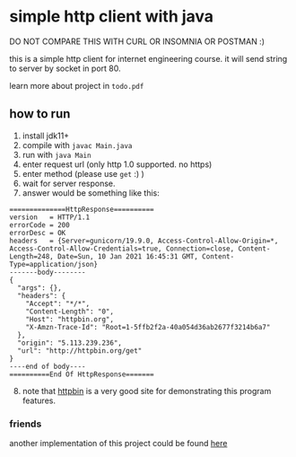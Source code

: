 # simple http client with java

DO NOT COMPARE THIS WITH CURL OR INSOMNIA OR POSTMAN :)

this is a simple http client for internet engineering course.
it will send string to server by socket in port 80.

learn more about project in `todo.pdf`

## how to run
1. install jdk11+
2. compile with `javac Main.java`
3. run with `java Main`
4. enter request url (only http 1.0 supported. no https)
5. enter method (please use `get` :) )
6. wait for server response.
7. answer would be something like this:

```
==============HttpResponse==========
version   = HTTP/1.1
errorCode = 200
errorDesc = OK
headers   = {Server=gunicorn/19.9.0, Access-Control-Allow-Origin=*, Access-Control-Allow-Credentials=true, Connection=close, Content-Length=248, Date=Sun, 10 Jan 2021 16:45:31 GMT, Content-Type=application/json}
-------body--------
{
  "args": {}, 
  "headers": {
    "Accept": "*/*", 
    "Content-Length": "0", 
    "Host": "httpbin.org", 
    "X-Amzn-Trace-Id": "Root=1-5ffb2f2a-40a054d36ab2677f3214b6a7"
  }, 
  "origin": "5.113.239.236", 
  "url": "http://httpbin.org/get"
}
----end of body----
==========End Of HttpResponse=======
```

8. note that [httpbin](http://httpbin.org/) is a very good site for demonstrating this program features.



### friends 
another implementation of this project could be found [here](https://github.com/mehditeymorian/HttpClient)
